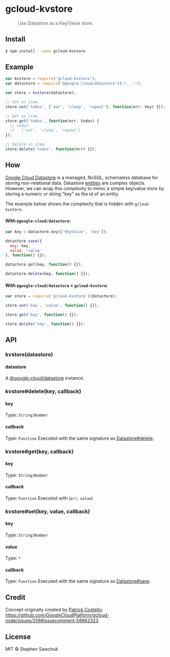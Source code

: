 # gcloud-kvstore
> Use Datastore as a Key/Value store.


## Install
```sh
$ npm install --save gcloud-kvstore
```


## Example
```js
var kvstore = require('gcloud-kvstore');
var datastore = require('@google-cloud/datastore')(/*...*/);

var store = kvstore(datastore);

// Set an item.
store.set('todos', ['eat', 'sleep', 'repeat'], function(err, key) {});

// Get an item.
store.get('todos', function(err, todos) {
  // todos:
  //   ['eat', 'sleep', 'repeat']
});

// Delete an item.
store.delete('todos', function(err) {});
```


## How
[Google Cloud Datastore](https://cloud.google.com/datastore) is a managed, NoSQL, schemaless database for storing non-relational data. Datastore [entities](https://cloud.google.com/datastore/docs/concepts/entities) are complex objects. However, we can wrap this complexity to mimic a simple key/value store by storing a numeric or string "key" as the id of an entity.

The example below shows the complexity that is hidden with `gcloud-kvstore`.

#### With `@google-cloud/datastore`:
```js
var key = datastore.key(['KeyValue', 'key']);

datastore.save({
  key: key,
  value: 'value'
}, function() {});

datastore.get(key, function() {});

datastore.delete(key, function() {});
```

#### With `@google-cloud/datastore` + `gcloud-kvstore`:
```js
var store = require('gcloud-kvstore')(datastore);

store.set('key', 'value', function() {});

store.get('key', function() {});

store.delete('key', function() {});
```


## API

### kvstore(datastore)

#### datastore

A [@google-cloud/datastore](https://googlecloudplatform.github.io/google-cloud-node/#/docs/datastore/latest/datastore) instance.

### kvstore#delete(key, callback)

#### key
Type: `String|Number`

#### callback
Type: `Function`
Executed with the same signature as [Datastore#delete](https://googlecloudplatform.github.io/google-cloud-node/#/docs/datastore/latest/datastore?method=delete).

### kvstore#get(key, callback)

#### key
Type: `String|Number`

#### callback
Type: `Function`
Executed with (`err`, `value`)

### kvstore#set(key, value, callback)

#### key
Type: `String|Number`

#### value
Type: `*`

#### callback
Type: `Function`
Executed with the same signature as [Datastore#save](https://googlecloudplatform.github.io/google-cloud-node/#/docs/datastore/latest/datastore?method=save).


## Credit

Concept originally created by [Patrick Costello](https://github.com/pcostell): https://github.com/GoogleCloudPlatform/gcloud-node/issues/256#issuecomment-58962323.


## License

MIT © Stephen Sawchuk
